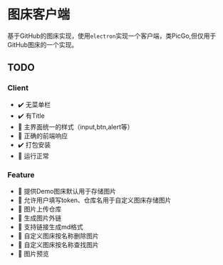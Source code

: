 # 图床客户端

基于GitHub的图床实现，使用`electron`实现一个客户端，类PicGo,但仅用于GitHub图床的一个实现。

## TODO

### Client

- :heavy_check_mark: 无菜单栏
- :heavy_check_mark: 有Title
- 🔲 主界面统一的样式（input,btn,alert等）
- 🔲 正确的前端响应
- :heavy_check_mark: 打包安装
- 🔲 运行正常

### Feature

- 🔲 提供Demo图床默认用于存储图片
- 🔲 允许用户填写token、仓库名用于自定义图床存储图片
- 🔲 图片上传仓库
- 🔲 生成图片外链
- 🔲 支持链接生成md格式
- 🔲 自定义图床按名称删除图片
- 🔲 自定义图床按名称查找图片
- 🔲 图片预览
